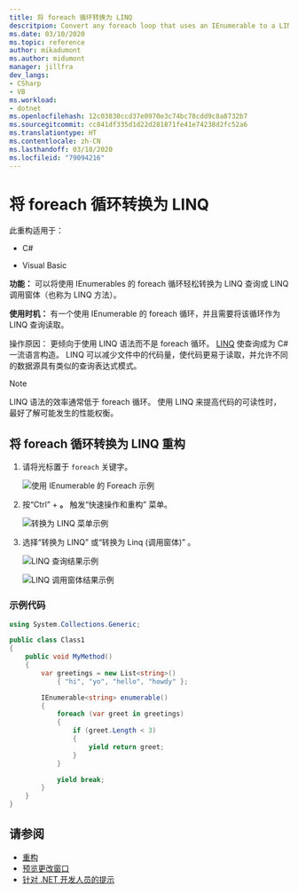 ```yaml
---
title: 将 foreach 循环转换为 LINQ
descritpion: Convert any foreach loop that uses an IEnumerable to a LINQ query or a LINQ call form (also known as a LINQ method).
ms.date: 03/10/2020
ms.topic: reference
author: mikadumont
ms.author: midumont
manager: jillfra
dev_langs:
- CSharp
- VB
ms.workload:
- dotnet
ms.openlocfilehash: 12c03830ccd37e0970e3c74bc78cdd9c8a8732b7
ms.sourcegitcommit: cc841df335d1d22d281871fe41e74238d2fc52a6
ms.translationtype: HT
ms.contentlocale: zh-CN
ms.lasthandoff: 03/18/2020
ms.locfileid: "79094216"
---
```

# <a name="convert-a-foreach-loop-to-linq"></a>将 foreach 循环转换为 LINQ

此重构适用于：

- C#

- Visual Basic

**功能：** 可以将使用 IEnumerables 的 foreach  循环轻松转换为 LINQ 查询或 LINQ 调用窗体（也称为 LINQ 方法）。

**使用时机：** 有一个使用 IEnumerable 的 foreach 循环，并且需要将该循环作为 LINQ 查询读取。

操作原因：  更倾向于使用 LINQ 语法而不是 foreach 循环。 [LINQ](/dotnet/csharp/programming-guide/concepts/linq/introduction-to-linq) 使查询成为 C# 一流语言构造。 LINQ 可以减少文件中的代码量，使代码更易于读取，并允许不同的数据源具有类似的查询表达式模式。

> [!NOTE]
> LINQ 语法的效率通常低于 foreach 循环。 使用 LINQ 来提高代码的可读性时，最好了解可能发生的性能权衡。

## <a name="convert-a-foreach-loop-to-linq-refactoring"></a>将 foreach 循环转换为 LINQ 重构

1. 请将光标置于 `foreach` 关键字。

    ![使用 IEnumerable 的 Foreach 示例](media/convert-foreach-to-LINQ.png)

2. 按“Ctrl”  + **。** 触发“快速操作和重构”  菜单。

   ![转换为 LINQ 菜单示例](media/convert-foreach-to-LINQ-codefix.png)

3. 选择“转换为 LINQ”  或“转换为 Linq (调用窗体)”  。

   ![LINQ 查询结果示例](media/convert-foreach-to-LINQ-result.png)

   ![LINQ 调用窗体结果示例](media/convert-foreach-to-LINQ-callform-result.png)

### <a name="sample-code"></a>示例代码

```csharp
using System.Collections.Generic;

public class Class1
{
    public void MyMethod()
    {
        var greetings = new List<string>()
            { "hi", "yo", "hello", "howdy" };

        IEnumerable<string> enumerable()
        {
            foreach (var greet in greetings)
            {
                if (greet.Length < 3)
                {
                    yield return greet;
                }
            }

            yield break;
        }
    }
}
```

## <a name="see-also"></a>请参阅

- [重构](../refactoring-in-visual-studio.md)
- [预览更改窗口](../../ide/preview-changes.md)
- [针对 .NET 开发人员的提示](../csharp-developer-productivity.md)
